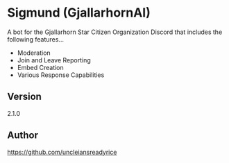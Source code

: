 # Sigmund (GjallarhornAI)
A bot for the Gjallarhorn Star Citizen Organization Discord that includes the following features...
- Moderation
- Join and Leave Reporting
- Embed Creation
- Various Response Capabilities

## Version
2.1.0

## Author
https://github.com/uncleiansreadyrice



